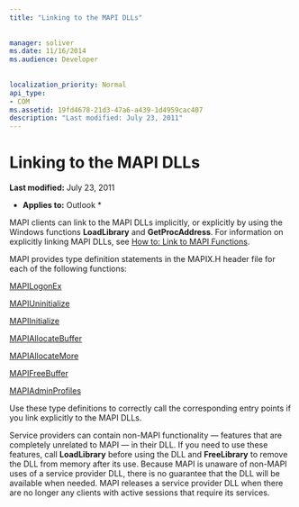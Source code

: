 ```yaml
---
title: "Linking to the MAPI DLLs"
 
 
manager: soliver
ms.date: 11/16/2014
ms.audience: Developer
 
 
localization_priority: Normal
api_type:
- COM
ms.assetid: 19fd4678-21d3-47a6-a439-1d4959cac407
description: "Last modified: July 23, 2011"
---
```


# Linking to the MAPI DLLs

 **Last modified:** July 23, 2011 
  
 * **Applies to:** Outlook * 
  
MAPI clients can link to the MAPI DLLs implicitly, or explicitly by using the Windows functions **LoadLibrary** and **GetProcAddress**. For information on explicitly linking MAPI DLLs, see [How to: Link to MAPI Functions](how-to-link-to-mapi-functions.md).
  
MAPI provides type definition statements in the MAPIX.H header file for each of the following functions:
  
[MAPILogonEx](mapilogonex.md)
  
[MAPIUninitialize](mapiuninitialize.md)
  
[MAPIInitialize](mapiinitialize.md)
  
[MAPIAllocateBuffer](mapiallocatebuffer.md)
  
[MAPIAllocateMore](mapiallocatemore.md)
  
[MAPIFreeBuffer](mapifreebuffer.md)
  
[MAPIAdminProfiles](mapiadminprofiles.md)
  
Use these type definitions to correctly call the corresponding entry points if you link explicitly to the MAPI DLLs.
  
Service providers can contain non-MAPI functionality — features that are completely unrelated to MAPI — in their DLL. If you need to use these features, call **LoadLibrary** before using the DLL and **FreeLibrary** to remove the DLL from memory after its use. Because MAPI is unaware of non-MAPI uses of a service provider DLL, there is no guarantee that the DLL will be available when needed. MAPI releases a service provider DLL when there are no longer any clients with active sessions that require its services. 
  

